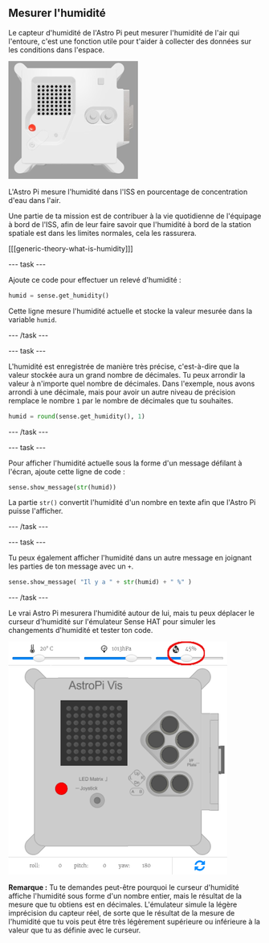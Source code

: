 ## Mesurer l'humidité

Le capteur d'humidité de l'Astro Pi peut mesurer l'humidité de l'air qui l'entoure, c'est une fonction utile pour t'aider à collecter des données sur les conditions dans l'espace.

![L'émulateur Trinket Sense HAT exécutant un exemple de programme qui fait défiler la valeur d'humidité à travers la matrice LED à l'aide de lettres blanches](images/M0_3.gif)

L'Astro Pi mesure l'humidité dans l'ISS en pourcentage de concentration d'eau dans l'air.

Une partie de ta mission est de contribuer à la vie quotidienne de l'équipage à bord de l'ISS, afin de leur faire savoir que l'humidité à bord de la station spatiale est dans les limites normales, cela les rassurera.

[[[generic-theory-what-is-humidity]]]

--- task ---

Ajoute ce code pour effectuer un relevé d'humidité :

```python
humid = sense.get_humidity()
```

Cette ligne mesure l'humidité actuelle et stocke la valeur mesurée dans la variable `humid`.

--- /task ---

--- task ---

L'humidité est enregistrée de manière très précise, c'est-à-dire que la valeur stockée aura un grand nombre de décimales. Tu peux arrondir la valeur à n'importe quel nombre de décimales. Dans l'exemple, nous avons arrondi à une décimale, mais pour avoir un autre niveau de précision remplace le nombre `1` par le nombre de décimales que tu souhaites.

```python
humid = round(sense.get_humidity(), 1)
```

--- /task ---

--- task ---

Pour afficher l'humidité actuelle sous la forme d'un message défilant à l'écran, ajoute cette ligne de code :

```python
sense.show_message(str(humid))
```

La partie `str()` convertit l'humidité d'un nombre en texte afin que l'Astro Pi puisse l'afficher.

--- /task ---

--- task ---

Tu peux également afficher l'humidité dans un autre message en joignant les parties de ton message avec un `+`.

```python
sense.show_message( "Il y a " + str(humid) + " %" )
```

--- /task ---

Le vrai Astro Pi mesurera l'humidité autour de lui, mais tu peux déplacer le curseur d'humidité sur l'émulateur Sense HAT pour simuler les changements d'humidité et tester ton code.

![Une capture d'écran étiquetée de l'émulateur Sense HAT avec la fenêtre de code à gauche et l'émulateur à droite. Le curseur utilisé pour régler l'humidité est encerclé dans le coin supérieur droit](images/humidity-slider.png)

**Remarque :** Tu te demandes peut-être pourquoi le curseur d'humidité affiche l'humidité sous forme d'un nombre entier, mais le résultat de la mesure que tu obtiens est en décimales. L'émulateur simule la légère imprécision du capteur réel, de sorte que le résultat de la mesure de l'humidité que tu vois peut être très légèrement supérieure ou inférieure à la valeur que tu as définie avec le curseur.
